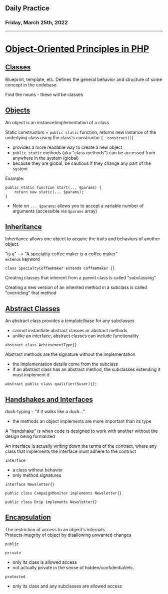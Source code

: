 ## Daily Practice
### Friday, March 25th, 2022
---


# [Object-Oriented Principles in PHP](https://laracasts.com/series/object-oriented-principles-in-php)  


## [Classes](https://laracasts.com/series/object-oriented-principles-in-php/episodes/1)      

Blueprint, template, etc.
Defines the general behavior and structure of some concept in the codebase.

Find the nouns - these will be classes


## [Objects](https://laracasts.com/series/object-oriented-principles-in-php/episodes/2)      

An object is an instance/implementation of a class

Static constructors = `public static` function, returns new instance of the underlying class using the class's constructor (`__construct()`)  
- provides a more readable way to create a new object
- `public static` methods (aka "class methods") can be accessed from anywhere in the system (global)
- because they are global, be cautious if they change any part of the system

Example:
```
public static function start(... $params) {
    return new static(... $params);
}
```
- Note on `... $params`: allows you to accept a variable number of arguments (accessible via `$params` array)


## [Inheritance](https://laracasts.com/series/object-oriented-principles-in-php/episodes/3)      

Inheritance allows one object to acquire the traits and behaviors of another object.  

"is a" --> "A speciality coffee maker _is a_ coffee maker"  
`extends` keyword  

`class SpecialtyCoffeeMaker extends CoffeeMaker {}`  

Creating classes that inherent from a parent class is called "subclassing"  

Creating a new version of an inherited method in a subclass is called "overriding" that method  


## [Abstract Classes](https://laracasts.com/series/object-oriented-principles-in-php/episodes/4)      

An abstract class provides a template/base for any subclasses
- cannot instantiate abstract classes or abstract methods
- unlike an interface, abstract classes can include functionality  

`abstract class AchievementType{}`

Abstract methods are the signature without the implementation  
- the implementation details come from the subclass
- if an abstract class has an abstract method, the subclasses extending it must implement it 

`abstract public class qualifier($user){};`


## [Handshakes and Interfaces](https://laracasts.com/series/object-oriented-principles-in-php/episodes/5)      

duck-typing - "if it walks like a duck..."  
- the methods an object implements are more important than its type

A "handshake" is when code is designed to work with another without the design being formalized  

An interface is actually writing down the terms of the contract, where any class that implements the interface must adhere to the contract

`interface`
- a class without behavior
- only method signatures

```
interface Newsletter{}

public class CampaignMonitor implements Newsletter{}

public class Drip implements Newsletter{}
```


## [Encapsulation](https://laracasts.com/series/object-oriented-principles-in-php/episodes/6)      

The restriction of access to an object's internals  
Protects integrity of object by disallowing unwanted changes  

`public`  

`private`  
- only its class is allowed access
- not actually private in the sense of hidden/confidential/etc.

`protected`  
- only its class and any subclasses are allowed access
